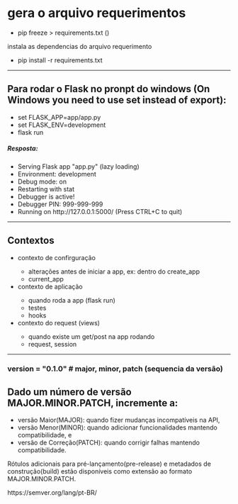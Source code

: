 <h1>gera o arquivo requerimentos</h1>
<ul>
<li>
    pip freeze > requirements.txt ()
</li>
</ul>
<p> instala as dependencias do arquivo requerimento </p>
<ul>
<li>pip install -r requirements.txt</li>
</ul>
<hr>
<h2>Para rodar o Flask no pronpt do windows (On Windows you need to use set instead of export):</h2>
<ul>
<li> set FLASK_APP=app/app.py </li>
<li> set FLASK_ENV=development </li>
<li>flask run</li>
</ul>
<h5>  Resposta: </h5>
<ul>
 <li> Serving Flask app "app.py" (lazy loading)</li>
 <li> Environment: development</li>
 <li> Debug mode: on</li>
 <li> Restarting with stat</li>
 <li> Debugger is active!</li>
 <li> Debugger PIN: 999-999-999</li>
 <li> Running on http://127.0.0.1:5000/ (Press CTRL+C to quit)</li>
</ul>
<hr>
<h2>Contextos</h2>
<ul>
    <li>contexto de confirguração </li>
    <ul>
        <li>alterações antes de iniciar a app, ex: dentro do create_app</li>
        <li>current_app</li>
    </ul>
    <li>contexto de aplicação </li>
    <ul>
        <li>quando roda a app (flask run)</li>
        <li>testes</li>
        <li>hooks </li>
    </ul>
    <li>contexto do request (views)</li>
    <ul>
        <li>quando existe um get/post na app rodando</li>
        <li>request, session</li>
    </ul>
</ul>
<hr>
<h3>version = "0.1.0" # major, minor, patch (sequencia da versão)</h3>

<h2>Dado um número de versão MAJOR.MINOR.PATCH, incremente a:</h2>
<ul>
    <li>versão Maior(MAJOR): quando fizer mudanças incompatíveis na API,</li>
    <li>versão Menor(MINOR): quando adicionar funcionalidades mantendo compatibilidade, e</li>
    <li>versão de Correção(PATCH): quando corrigir falhas mantendo compatibilidade.</li>
</ul>
<p>Rótulos adicionais para pré-lançamento(pre-release) e metadados de construção(build) estão disponíveis como extensão ao formato MAJOR.MINOR.PATCH.</p>
<p>https://semver.org/lang/pt-BR/</p>